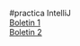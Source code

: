 #practica IntelliJ \
[Boletin 1](https://github.com/GorillaGrip/practicacd/tree/master/src/com/practicacd/boletin1) \
[Boletin 2](https://github.com/GorillaGrip/practicacd/tree/master/src/com/practicacd/boletin2)
